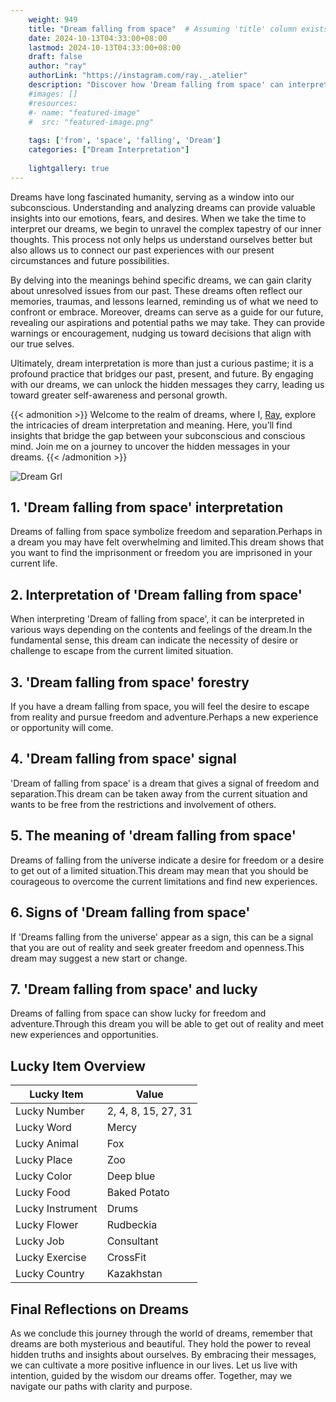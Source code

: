 ```yaml
---
    weight: 949
    title: "Dream falling from space"  # Assuming 'title' column exists
    date: 2024-10-13T04:33:00+08:00
    lastmod: 2024-10-13T04:33:00+08:00
    draft: false
    author: "ray"
    authorLink: "https://instagram.com/ray._.atelier"
    description: "Discover how 'Dream falling from space' can interpret your future and uncover its significant meanings in your life."
    #images: []
    #resources:
    #- name: "featured-image"
    #  src: "featured-image.png"
    
    tags: ['from', 'space', 'falling', 'Dream']
    categories: ["Dream Interpretation"]
    
    lightgallery: true
---
```

    
Dreams have long fascinated humanity, serving as a window into our subconscious. Understanding and analyzing dreams can provide valuable insights into our emotions, fears, and desires. When we take the time to interpret our dreams, we begin to unravel the complex tapestry of our inner thoughts. This process not only helps us understand ourselves better but also allows us to connect our past experiences with our present circumstances and future possibilities.

By delving into the meanings behind specific dreams, we can gain clarity about unresolved issues from our past. These dreams often reflect our memories, traumas, and lessons learned, reminding us of what we need to confront or embrace. Moreover, dreams can serve as a guide for our future, revealing our aspirations and potential paths we may take. They can provide warnings or encouragement, nudging us toward decisions that align with our true selves.

Ultimately, dream interpretation is more than just a curious pastime; it is a profound practice that bridges our past, present, and future. By engaging with our dreams, we can unlock the hidden messages they carry, leading us toward greater self-awareness and personal growth.

{{< admonition >}}
Welcome to the realm of dreams, where I, [Ray](https://instagram.com/ray._.atelier), explore the intricacies of dream interpretation and meaning. Here, you’ll find insights that bridge the gap between your subconscious and conscious mind. Join me on a journey to uncover the hidden messages in your dreams.
{{< /admonition >}}

![Dream Grl](https://cdn.pixabay.com/photo/2017/11/02/03/35/gothic-2910057_1280.jpg "Dream Grl")

## 1. 'Dream falling from space' interpretation
Dreams of falling from space symbolize freedom and separation.Perhaps in a dream you may have felt overwhelming and limited.This dream shows that you want to find the imprisonment or freedom you are imprisoned in your current life.

## 2. Interpretation of 'Dream falling from space'
When interpreting 'Dream of falling from space', it can be interpreted in various ways depending on the contents and feelings of the dream.In the fundamental sense, this dream can indicate the necessity of desire or challenge to escape from the current limited situation.

## 3. 'Dream falling from space' forestry
If you have a dream falling from space, you will feel the desire to escape from reality and pursue freedom and adventure.Perhaps a new experience or opportunity will come.

## 4. 'Dream falling from space' signal
'Dream of falling from space' is a dream that gives a signal of freedom and separation.This dream can be taken away from the current situation and wants to be free from the restrictions and involvement of others.

## 5. The meaning of 'dream falling from space'
Dreams of falling from the universe indicate a desire for freedom or a desire to get out of a limited situation.This dream may mean that you should be courageous to overcome the current limitations and find new experiences.

## 6. Signs of 'Dream falling from space'
If 'Dreams falling from the universe' appear as a sign, this can be a signal that you are out of reality and seek greater freedom and openness.This dream may suggest a new start or change.

## 7. 'Dream falling from space' and lucky
Dreams of falling from space can show lucky for freedom and adventure.Through this dream you will be able to get out of reality and meet new experiences and opportunities.

## Lucky Item Overview
| Lucky Item          | Value              |
|---------------|--------------------|
| Lucky Number        | 2, 4, 8, 15, 27, 31  |
| Lucky Word          | Mercy |
| Lucky Animal        | Fox |
| Lucky Place         | Zoo     |
| Lucky Color         | Deep blue     |
| Lucky Food          | Baked Potato      |
| Lucky Instrument    | Drums |
| Lucky Flower        | Rudbeckia    |
| Lucky Job           | Consultant       |
| Lucky Exercise      | CrossFit  |
| Lucky Country       | Kazakhstan    |


##  Final Reflections on Dreams

As we conclude this journey through the world of dreams, remember that dreams are both mysterious and beautiful. They hold the power to reveal hidden truths and insights about ourselves. By embracing their messages, we can cultivate a more positive influence in our lives. Let us live with intention, guided by the wisdom our dreams offer. Together, may we navigate our paths with clarity and purpose.

